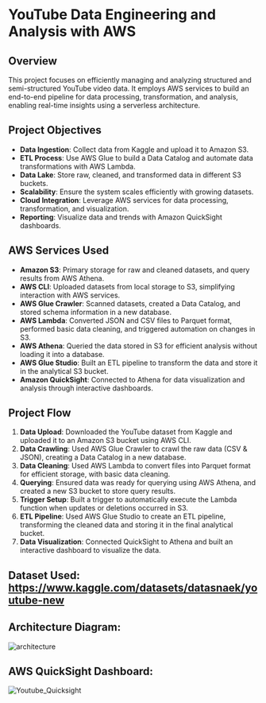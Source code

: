 # YouTube Data Engineering and Analysis with AWS

## Overview
This project focuses on efficiently managing and analyzing structured and semi-structured YouTube video data. It employs AWS services to build an end-to-end pipeline for data processing, transformation, and analysis, enabling real-time insights using a serverless architecture.

## Project Objectives
- **Data Ingestion**: Collect data from Kaggle and upload it to Amazon S3.
- **ETL Process**: Use AWS Glue to build a Data Catalog and automate data transformations with AWS Lambda.
- **Data Lake**: Store raw, cleaned, and transformed data in different S3 buckets.
- **Scalability**: Ensure the system scales efficiently with growing datasets.
- **Cloud Integration**: Leverage AWS services for data processing, transformation, and visualization.
- **Reporting**: Visualize data and trends with Amazon QuickSight dashboards.

## AWS Services Used
- **Amazon S3**: Primary storage for raw and cleaned datasets, and query results from AWS Athena.
- **AWS CLI**: Uploaded datasets from local storage to S3, simplifying interaction with AWS services.
- **AWS Glue Crawler**: Scanned datasets, created a Data Catalog, and stored schema information in a new database.
- **AWS Lambda**: Converted JSON and CSV files to Parquet format, performed basic data cleaning, and triggered automation on changes in S3.
- **AWS Athena**: Queried the data stored in S3 for efficient analysis without loading it into a database.
- **AWS Glue Studio**: Built an ETL pipeline to transform the data and store it in the analytical S3 bucket.
- **Amazon QuickSight**: Connected to Athena for data visualization and analysis through interactive dashboards.

## Project Flow
1. **Data Upload**: Downloaded the YouTube dataset from Kaggle and uploaded it to an Amazon S3 bucket using AWS CLI.
2. **Data Crawling**: Used AWS Glue Crawler to crawl the raw data (CSV & JSON), creating a Data Catalog in a new database.
3. **Data Cleaning**: Used AWS Lambda to convert files into Parquet format for efficient storage, with basic data cleaning.
4. **Querying**: Ensured data was ready for querying using AWS Athena, and created a new S3 bucket to store query results.
5. **Trigger Setup**: Built a trigger to automatically execute the Lambda function when updates or deletions occurred in S3.
6. **ETL Pipeline**: Used AWS Glue Studio to create an ETL pipeline, transforming the cleaned data and storing it in the final analytical bucket.
7. **Data Visualization**: Connected QuickSight to Athena and built an interactive dashboard to visualize the data.

## Dataset Used: https://www.kaggle.com/datasets/datasnaek/youtube-new

## Architecture Diagram:
![architecture](https://github.com/user-attachments/assets/c2a37e6a-6145-463b-b516-28e811d61e56)

## AWS QuickSight Dashboard:
![Youtube_Quicksight](https://github.com/user-attachments/assets/17b0d3ff-a0df-46c9-9259-9a7d7c3146bb)




